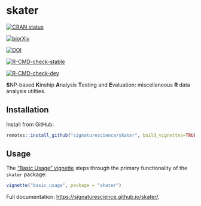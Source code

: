 
<!-- README.md is generated from README.Rmd. Please edit that file -->

# skater

<!-- badges: start -->

[![CRAN
status](https://www.r-pkg.org/badges/version/skater)](https://CRAN.R-project.org/package=skater)

[![biorXiv](https://img.shields.io/badge/biorXiv-10.1101%2F2021.07.21.453083-red)](https://www.biorxiv.org/content/10.1101/2021.07.21.453083v1)

[![DOI](https://zenodo.org/badge/339462170.svg)](https://zenodo.org/badge/latestdoi/339462170)

[![R-CMD-check-stable](https://github.com/signaturescience/skater/workflows/R-CMD-check-stable/badge.svg)](https://github.com/signaturescience/skater/actions)

[![R-CMD-check-dev](https://github.com/signaturescience/skater/workflows/R-CMD-check-dev/badge.svg)](https://github.com/signaturescience/skater/actions)

<!-- badges: end -->

**S**NP-based **K**inship **A**nalysis **T**esting and **E**valuation:
miscellaneous **R** data analysis utilties.

## Installation

Install from GitHub:

``` r
remotes::install_github("signaturescience/skater", build_vignettes=TRUE)
```

<!-- A GitHub [personal access token](https://github.com/settings/tokens) must be in the environment variable `GITHUB_PAT` or supplied as a string to `auth_token`. See `?remotes::install_github`.  -->

## Usage

The [“Basic Usage”
vignette](https://signaturescience.github.io/skater/articles/basic_usage.html)
steps through the primary functionality of the `skater` package:

``` r
vignette("basic_usage", package = "skater")
```

Full documentation: <https://signaturescience.github.io/skater/>.
